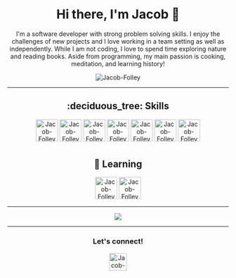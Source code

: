 <h1 align="center">Hi there, I'm Jacob 👋 </h1>

<!--
**Jacob-Folley/Jacob-Folley** is a ✨ _special_ ✨ repository because its `README.md` (this file) appears on your GitHub profile.
-->

<p align="center">I'm a software developer with strong problem solving skills. I enjoy the challenges of new projects and I love working in a team setting as well as independently. While I am not coding, I love to spend time exploring nature and reading books. Aside from programming, my main passion is cooking, meditation, and learning history!</p>

<p align="center">
  <img align="center" alt="Jacob-Folley" src="https://media0.giphy.com/media/qgQUggAC3Pfv687qPC/giphy.gif?cid=ecf05e47z6cew3726trkorl2g6fx533ax2ftttyebt8jwblh&rid=giphy.gif&ct=g" />
</p>

---

<h2 align="center">:deciduous_tree: Skills</h2>
<div align="center">
  <img align="center" alt="Jacob-Folley" width="50px" src="https://img.icons8.com/fluency/344/python.png" />
  <img align="center" alt="Jacob-Folley" width="50px" src="https://cdn.iconscout.com/icon/free/png-128/django-11-1175036.png" />
  <img align="center" alt="Jacob-Folley" width="50px" src="https://cdn.iconscout.com/icon/free/png-128/javascript-1-225993.png" />
  <img align="center" alt="Jacob-Folley" width="50px" src="https://cdn.iconscout.com/icon/free/png-128/logo-1889531-1597591.png" />
  <img align="center" alt="Jacob-Folley" width="50px" src="https://cdn.iconscout.com/icon/free/png-128/html5-2474805-2056091.png" />
  <img align="center" alt="Jacob-Folley" width="50px" src="https://cdn.iconscout.com/icon/free/png-128/css3-2474815-2056054.png" />
  <img align="center" alt="Jacob-Folley" width="50px" src="https://cdn.iconscout.com/icon/free/png-128/sql-file-2917473-2420443.png" />
</div>

<h1></h1>

<h2 align="center">
  🌱 Learning
</h2>

<div align="center">
  <img alt="Jacob-Folley" width="50px" src="https://iconape.com/wp-content/png_logo_vector/c.png" />
  <img alt="Jacob-Folley" width="50px" src="https://cdn.iconscout.com/icon/free/png-128/typescript-1174965.png" />
</div>

<p></p>
<p></p>

---

<div align="center">
  <img src="https://github-readme-streak-stats.herokuapp.com?user=Jacob-Folley&theme=tokyonight&date_format=M%20j%5B%2C%20Y%5D" />
</div>

---

<h3 align="center">
  Let's connect!
</h3>
<p align="center">
  <a href="https://www.linkedin.com/in/jacobfolley" align="center"><img align="center" alt="Jacob-Folley" width="40px"      src="https://img.icons8.com/fluency/344/linkedin.png" /></a>
</p>

<!--
Here are some ideas to get you started:

- 🔭 I’m currently working on ...
- 🌱 I’m currently learning ...
- 👯 I’m looking to collaborate on ...
- 🤔 I’m looking for help with ...
- 💬 Ask me about ...
- 📫 How to reach me: ...
- 😄 Pronouns: ...
- ⚡ Fun fact: ...
-->
